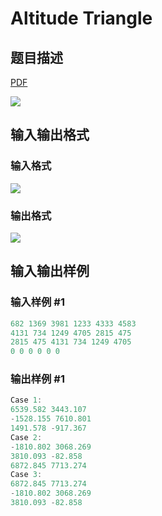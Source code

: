 # Altitude Triangle

## 题目描述

[problemUrl]: https://uva.onlinejudge.org/index.php?option=com_onlinejudge&Itemid=8&category=242&page=show_problem&problem=3225

[PDF](https://uva.onlinejudge.org/external/120/p12073.pdf)

![](https://cdn.luogu.com.cn/upload/vjudge_pic/UVA12073/a18a86b34dcf026fae629c52790cb224f33d8e14.png)

## 输入输出格式

### 输入格式

![](https://cdn.luogu.com.cn/upload/vjudge_pic/UVA12073/7d6aeed9498f26be83534c4222f7f4870b4c8617.png)

### 输出格式

![](https://cdn.luogu.com.cn/upload/vjudge_pic/UVA12073/56f848397514b1eff4b26c61e35e646a85b24885.png)

## 输入输出样例

### 输入样例 #1

```cpp
682 1369 3981 1233 4333 4583
4131 734 1249 4705 2815 475
2815 475 4131 734 1249 4705
0 0 0 0 0 0
```


### 输出样例 #1

```cpp
Case 1:
6539.582 3443.107
-1528.155 7610.801
1491.578 -917.367
Case 2:
-1810.802 3068.269
3810.093 -82.858
6872.845 7713.274
Case 3:
6872.845 7713.274
-1810.802 3068.269
3810.093 -82.858
```


